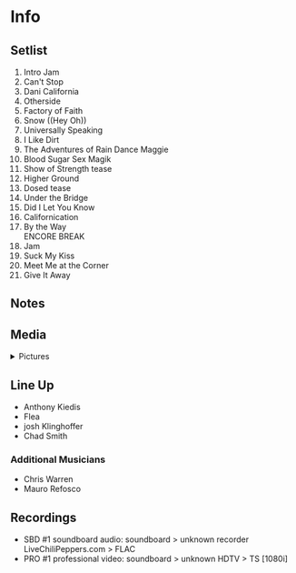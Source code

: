 # Info

## Setlist

1. Intro Jam
2. Can't Stop
3. Dani California
4. Otherside
5. Factory of Faith
6. Snow ((Hey Oh))
7. Universally Speaking
8. I Like Dirt
9. The Adventures of Rain Dance Maggie
10. Blood Sugar Sex Magik
11. Show of Strength tease
12. Higher Ground
13. Dosed tease
14. Under the Bridge
15. Did I Let You Know
16. Californication
17. By the Way
<br> ENCORE BREAK
18. Jam
19. Suck My Kiss
20. Meet Me at the Corner
21. Give It Away

## Notes

## Media 

<details>
  <summary>Pictures</summary>
  <!--<img alt="Setlist" title="Setlist" src="_.jpg" height="200" />-->
</details>

## Line Up

* Anthony Kiedis
* Flea
* josh Klinghoffer
* Chad Smith

### Additional Musicians
* Chris Warren  
* Mauro Refosco

## Recordings

* SBD #1 soundboard audio: soundboard > unknown recorder LiveChiliPeppers.com > FLAC
* PRO #1 professional video: soundboard > unknown HDTV > TS [1080i]
